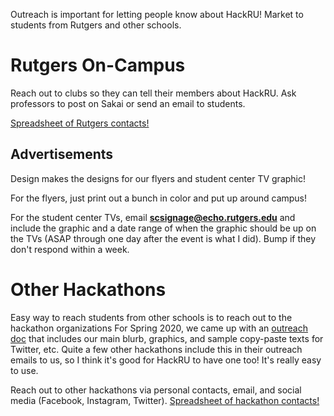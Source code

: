 Outreach is important for letting people know about HackRU! Market to students from Rutgers and other schools.

# Rutgers On-Campus
Reach out to clubs so they can tell their members about HackRU. Ask professors to post on Sakai or send an email to students.

[Spreadsheet of Rutgers contacts!](https://docs.google.com/spreadsheets/d/14s_3y_meaktVOpnJFypG9vtQpSQaaBAn_J-DXOV1cBc)

## Advertisements
Design makes the designs for our flyers and student center TV graphic!

For the flyers, just print out a bunch in color and put up around campus!

For the student center TVs, email **scsignage@echo.rutgers.edu** and include the graphic and a date range of when the graphic should be up on the TVs (ASAP through one day after the event is what I did). Bump if they don't respond within a week.

# Other Hackathons
Easy way to reach students from other schools is to reach out to the hackathon organizations
For Spring 2020, we came up with an [outreach doc](https://docs.google.com/document/d/1_ga16VJU6mGfgy5lk-fr60p_i-I7yzoGHD8tGWECeqo) that includes our main blurb, graphics, and sample copy-paste texts for Twitter, etc.
Quite a few other hackathons include this in their outreach emails to us, so I think it's good for HackRU to have one too! It's really easy to use.

Reach out to other hackathons via personal contacts, email, and social media (Facebook, Instagram, Twitter).
[Spreadsheet of hackathon contacts!](https://docs.google.com/spreadsheets/d/1k11Y04X5XV5yOebtTE_GZIdl7fxo3-OMlRpgLXRo96I)
